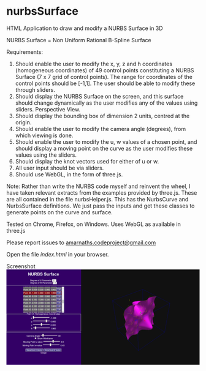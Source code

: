 # nurbsSurface
HTML Application to draw and modify a NURBS Surface in 3D

NURBS Surface = Non Uniform Rational B-Spline Surface

Requirements:
   1. Should enable the user to modify the x, y, z and h coordinates (homogeneous coordinates) 
       of 49 control points constituting a NURBS Surface (7 x 7 grid of control points).
       The range for coordinates of the control points should be [-1,1]. The user should 
       be able to modify these through sliders.
   2. Should display the NURBS Surface on the screen, and this surface should 
      change dynamically as the user modifies any of the values using sliders. 
      Perspective View. 
   3. Should display the bounding box of dimension 2 units, centred at the origin.
   4. Should enable the user to modify the camera angle (degrees), from which 
      viewing is done.
   5. Should enable the user to modify the u, w values of a chosen point, and should 
      display a moving point on the curve as the user modifies these values 
      using the sliders.
   6. Should display the knot vectors used for either of u or w.
   7. All user input should be via sliders.
   8. Should use WebGL, in the form of three.js. 

Note: Rather than write the NURBS code myself and reinvent the wheel, I have taken 
relevant extracts from the examples provided by three.js. These are all contained 
in the file nurbsHelper.js. This has the NurbsCurve and NurbsSurface definitions.
We just pass the inputs and get these classes to generate points on the curve and 
surface.

Tested on Chrome, Firefox, on Windows.
Uses WebGL as available in three.js

Please report issues to amarnaths.codeproject@gmail.com

Open the file <i>index.html</i> in your browser.

Screenshot
![Screenshot of NurbsSurface](https://github.com/amarnaths0005/nurbsSurface/blob/master/nurbsSurface.png)
